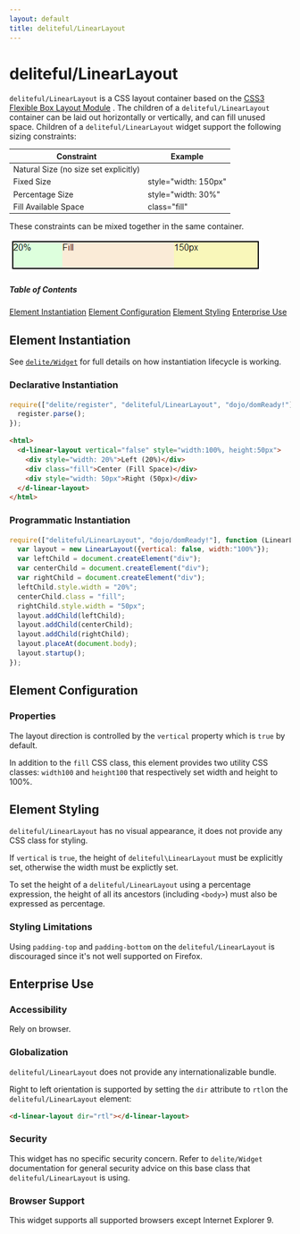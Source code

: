 ```yaml
---
layout: default
title: deliteful/LinearLayout
---
```


# deliteful/LinearLayout

`deliteful/LinearLayout` is a CSS layout container based on the [CSS3 Flexible Box Layout Module](http://www.w3.org/TR/css3-flexbox/) . The children of a `deliteful/LinearLayout` container can be laid out horizontally or vertically, and can fill unused space. Children of a `deliteful/LinearLayout` widget support the following sizing constraints:

| Constraint                            | Example              |
| ------------------------------------- | -------------------  |
| Natural Size (no size set explicitly) |                      |
| Fixed Size                            | style="width: 150px" |
| Percentage Size                       | style="width: 30%"   |
| Fill Available Space                  | class="fill"         |

These constraints can be mixed together in the same container.

![LinearLayout example](images/LinearLayout.png)

##### Table of Contents
[Element Instantiation](#instantiation)
[Element Configuration](#configuration)
[Element Styling](#styling)
[Enterprise Use](#enterprise)

<a name="instantiation"></a>
## Element Instantiation

See [`delite/Widget`](/delite/docs/Widget) for full details on how instantiation lifecycle is working.

### Declarative Instantiation

```js
require(["delite/register", "deliteful/LinearLayout", "dojo/domReady!"], function (register) {
  register.parse();
});
```

```html
<html>
  <d-linear-layout vertical="false" style="width:100%, height:50px">
    <div style="width: 20%">Left (20%)</div>
    <div class="fill">Center (Fill Space)</div>
    <div style="width: 50px">Right (50px)</div>
  </d-linear-layout>
</html>
```

### Programmatic Instantiation

```js
require(["deliteful/LinearLayout", "dojo/domReady!"], function (LinearLayout) {
  var layout = new LinearLayout({vertical: false, width:"100%"});
  var leftChild = document.createElement("div");
  var centerChild = document.createElement("div");
  var rightChild = document.createElement("div");
  leftChild.style.width = "20%";
  centerChild.class = "fill";
  rightChild.style.width = "50px";
  layout.addChild(leftChild);
  layout.addChild(centerChild);
  layout.addChild(rightChild);
  layout.placeAt(document.body);
  layout.startup();
});
```

<a name="configuration"></a>
## Element Configuration

### Properties

The layout direction is controlled by the `vertical` property which is `true` by default.

In addition to the `fill` CSS class, this element provides two utility CSS classes: `width100` and `height100` that respectively set width and height to 100%.

<a name="styling"></a>
## Element Styling

`deliteful/LinearLayout` has no visual appearance, it does not provide any CSS class for styling.

If `vertical` is `true`, the height of `deliteful\LinearLayout` must be explicitly set, otherwise the width must be explictly set.

To set the height of a `deliteful/LinearLayout` using a percentage expression, the height of all its ancestors (including `<body>`) must also be expressed as percentage.

### Styling Limitations

Using `padding-top` and `padding-bottom` on the `deliteful/LinearLayout` is discouraged since it's not well supported on Firefox.


<a name="enterprise"></a>
## Enterprise Use

### Accessibility

Rely on browser.

### Globalization

`deliteful/LinearLayout` does not provide any internationalizable bundle.

Right to left orientation is supported by setting the `dir` attribute to `rtl`on the `deliteful/LinearLayout` element:

```html
<d-linear-layout dir="rtl"></d-linear-layout>
```

### Security

This widget has no specific security concern. Refer to `delite/Widget` documentation for general security advice on this base class that `deliteful/LinearLayout` is using.

### Browser Support

This widget supports all supported browsers except Internet Explorer 9.
